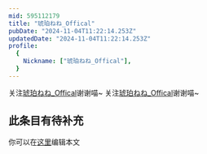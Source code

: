```yaml
---
mid: 595112179
title: "琥珀ねね_Offical"
pubDate: "2024-11-04T11:22:14.253Z"
updatedDate: "2024-11-04T11:22:14.253Z"
profile:
  {
    Nickname: ["琥珀ねね_Offical"],
  }
---
```


关注[琥珀ねね_Offical](https://space.bilibili.com/595112179)谢谢喵~ 关注[琥珀ねね_Offical](https://space.bilibili.com/595112179)谢谢喵~

## 此条目有待补充
你可以在[这里](https://github.com/Yuhanawa/VTuber.ICU/edit/master/src/content/v/琥珀ねね_Offical/index.md)编辑本文
